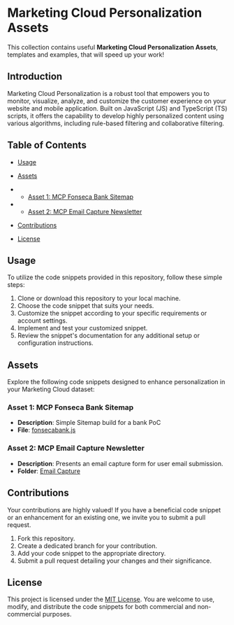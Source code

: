 # Marketing Cloud Personalization Assets

This collection contains useful **Marketing Cloud Personalization Assets**, templates and examples, that will speed up your work!

## Introduction

Marketing Cloud Personalization is a robust tool that empowers you to monitor, visualize, analyze, and customize the customer experience on your website and mobile application. Built on JavaScript (JS) and TypeScript (TS) scripts, it offers the capability to develop highly personalized content using various algorithms, including rule-based filtering and collaborative filtering.

## Table of Contents

- [Usage](#usage)
- [Assets](#assets)
- - [Asset 1: MCP Fonseca Bank Sitemap](#asset-1-mcp-fonseca-bank-sitemap)
- - [Asset 2: MCP Email Capture Newsletter](#asset-2-mcp-email-capture-newsletter)

- [Contributions](#contributions)
- [License](#license)

## Usage

To utilize the code snippets provided in this repository, follow these simple steps:

1. Clone or download this repository to your local machine.
2. Choose the code snippet that suits your needs.
3. Customize the snippet according to your specific requirements or account settings.
4. Implement and test your customized snippet.
5. Review the snippet's documentation for any additional setup or configuration instructions.

## Assets

Explore the following code snippets designed to enhance personalization in your Marketing Cloud dataset:

### Asset 1: MCP Fonseca Bank Sitemap

- **Description**: Simple Sitemap build for a bank PoC
- **File**: [fonsecabank.js](/sitemap/fonsecabank.js)

### Asset 2: MCP Email Capture Newsletter

- **Description**: Presents an email capture form for user email submission.
- **Folder**: [Email Capture](/templates/Email%20Capture)

## Contributions

Your contributions are highly valued! If you have a beneficial code snippet or an enhancement for an existing one, we invite you to submit a pull request.

1. Fork this repository.
2. Create a dedicated branch for your contribution.
3. Add your code snippet to the appropriate directory.
4. Submit a pull request detailing your changes and their significance.

## License

This project is licensed under the [MIT License](/License). You are welcome to use, modify, and distribute the code snippets for both commercial and non-commercial purposes.
